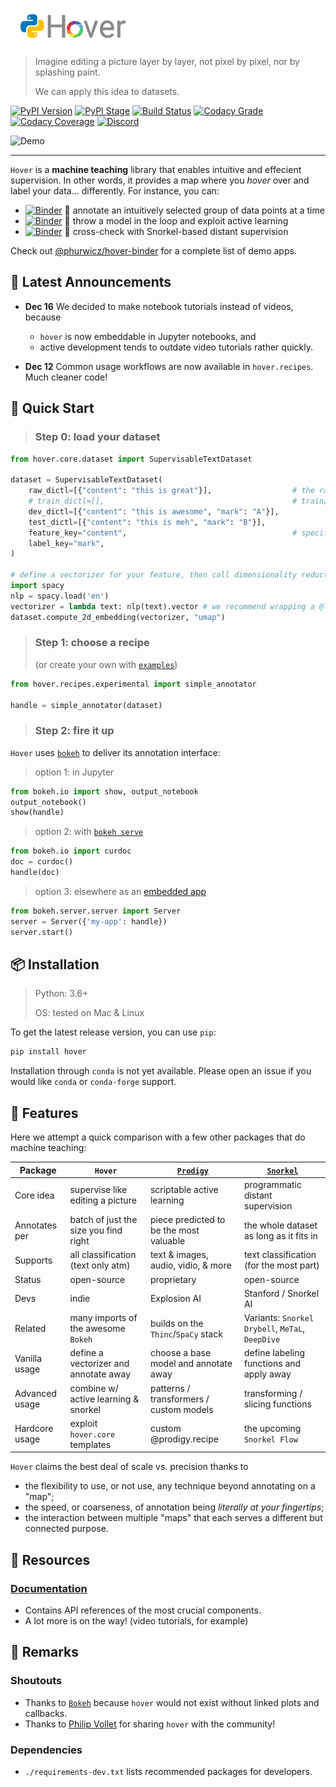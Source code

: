 ![Hover](docs/images/hover-logo-title.png)

> Imagine editing a picture layer by layer, not pixel by pixel, nor by splashing paint.
>
> We can apply this idea to datasets.

[![PyPI Version](https://img.shields.io/pypi/v/hover?logo=pypi&logoColor=white)](https://pypi.org/project/hover/)
[![PyPI Stage](https://img.shields.io/pypi/status/hover?logo=pypi&logoColor=white)](https://pypi.org/project/hover/)
[![Build Status](https://img.shields.io/github/workflow/status/phurwicz/hover/python-package?logo=github&logoColor=white)](https://github.com/phurwicz/hover/actions)
[![Codacy Grade](https://img.shields.io/codacy/grade/689827d9077b43ac8721c7658d122d1a?logo=codacy&logoColor=white)](https://app.codacy.com/gh/phurwicz/hover/dashboard)
[![Codacy Coverage](https://img.shields.io/codacy/coverage/689827d9077b43ac8721c7658d122d1a/main?logo=codacy&logoColor=white)](https://app.codacy.com/gh/phurwicz/hover/dashboard)
[![Discord](https://img.shields.io/discord/790112638456561665?label=discord&logo=discord&logoColor=white)](https://discord.gg/R5BwYgYZFD)

![Demo](docs/images/app-active-learning.gif)

----

`Hover` is a **machine teaching** library that enables intuitive and effecient supervision. In other words, it provides a map where you _hover_ over and label your data... differently. For instance, you can:

-   [![Binder](https://mybinder.org/badge_logo.svg)](https://mybinder.org/v2/gh/phurwicz/hover-binder/master?urlpath=/proxy/5006/app-simple-annotator) :seedling: annotate an intuitively selected group of data points at a time
-   [![Binder](https://mybinder.org/badge_logo.svg)](https://mybinder.org/v2/gh/phurwicz/hover-binder/master?urlpath=/proxy/5006/app-active-learning) :ferris_wheel: throw a model in the loop and exploit active learning
-   [![Binder](https://mybinder.org/badge_logo.svg)](https://mybinder.org/v2/gh/phurwicz/hover-binder/master?urlpath=/proxy/5006/app-snorkel-annotator) :whale: cross-check with Snorkel-based distant supervision

Check out [@phurwicz/hover-binder](https://github.com/phurwicz/hover-binder) for a complete list of demo apps.

## :flags: Latest Announcements

-   **Dec 16** We decided to make notebook tutorials instead of videos, because
    - `hover` is now embeddable in Jupyter notebooks, and
    - active development tends to outdate video tutorials rather quickly.

-   **Dec 12** Common usage workflows are now available in `hover.recipes`. Much cleaner code!

## :flight_departure: Quick Start

> ### Step 0: load your dataset

```python
from hover.core.dataset import SupervisableTextDataset

dataset = SupervisableTextDataset(
    raw_dictl=[{"content": "this is great"}],                  # the raw data to be supervised
    # train_dictl=[],                                          # train/dev/test sets can be empty
    dev_dictl=[{"content": "this is awesome", "mark": "A"}],
    test_dictl=[{"content": "this is meh", "mark": "B"}],
    feature_key="content",                                     # specify feature/label keys
    label_key="mark",
)

# define a vectorizer for your feature, then call dimensionality reduction
import spacy
nlp = spacy.load('en')
vectorizer = lambda text: nlp(text).vector # we recommend wrapping a @lru_cache around this
dataset.compute_2d_embedding(vectorizer, "umap")
```

> ### Step 1: choose a recipe
>
> (or create your own with [`examples`](hover/recipes/experimental.py))

```Python
from hover.recipes.experimental import simple_annotator

handle = simple_annotator(dataset)
```

> ### Step 2: fire it up

`Hover` uses [`bokeh`](https://bokeh.org) to deliver its annotation interface:

> option 1: in Jupyter

```Python
from bokeh.io import show, output_notebook
output_notebook()
show(handle)
```

> option 2: with [`bokeh serve`](https://docs.bokeh.org/en/latest/docs/user_guide/server.html)

```Python
from bokeh.io import curdoc
doc = curdoc()
handle(doc)
```

> option 3: elsewhere as an [embedded app](https://docs.bokeh.org/en/latest/docs/user_guide/server.html#embedding-bokeh-server-as-a-library)

```Python
from bokeh.server.server import Server
server = Server({'my-app': handle})
server.start()
```

## :package: Installation

> Python: 3.6+
>
> OS: tested on Mac & Linux

To get the latest release version, you can use `pip`:

```bash
pip install hover
```

Installation through `conda` is not yet available. Please open an issue if you would like `conda` or `conda-forge` support.

## :flamingo: Features

Here we attempt a quick comparison with a few other packages that do machine teaching:

Package        | `Hover`                               | [`Prodigy`](https://prodi.gy)           | [`Snorkel`](https://snorkel.ai)
-------------- | ------------------------------------- | --------------------------------------- | -------------------------
Core idea      | supervise like editing a picture      | scriptable active learning              | programmatic distant supervision
Annotates per  | batch of just the size you find right | piece predicted to be the most valuable | the whole dataset as long as it fits in
Supports       | all classification (text only atm)    | text & images, audio, vidio, & more     | text classification (for the most part)
Status         | open-source                           | proprietary                             | open-source
Devs           | indie                                 | Explosion AI                            | Stanford / Snorkel AI
Related        | many imports of the awesome `Bokeh`   | builds on the `Thinc`/`SpaCy` stack     | Variants: `Snorkel Drybell`, `MeTaL`, `DeepDive`
Vanilla usage  | define a vectorizer and annotate away | choose a base model and annotate away   | define labeling functions and apply away
Advanced usage | combine w/ active learning & snorkel  | patterns / transformers / custom models | transforming / slicing functions
Hardcore usage | exploit `hover.core` templates        | custom @prodigy.recipe                  | the upcoming `Snorkel Flow`

`Hover` claims the best deal of scale vs. precision thanks to

-   the flexibility to use, or not use, any technique beyond annotating on a "map";
-   the speed, or coarseness, of annotation being _literally at your fingertips_;
-   the interaction between multiple "maps" that each serves a different but connected purpose.

## :book: Resources

### [Documentation](https://phurwicz.github.io/hover/)

-   Contains API references of the most crucial components.
-   A lot more is on the way! (video tutorials, for example)

## :bell: Remarks

### Shoutouts

-   Thanks to [`Bokeh`](https://bokeh.org) because `hover` would not exist without linked plots and callbacks.
-   Thanks to [Philip Vollet](https://de.linkedin.com/in/philipvollet) for sharing `hover` with the community!

### Dependencies

-   `./requirements-dev.txt` lists recommended packages for developers.
